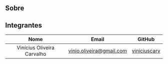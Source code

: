 ## Sobre

## Integrantes

|              **Nome**                |            **__Email__**             |     **GitHub** |
|:-------------------------------:|:---------------------------:|:---------------------------:| 
|Vinícius Oliveira Carvalho    |<vinio.oliveira@gmail.com>|  [viniciuscarv](https://github.com/viniciuscarv)|
